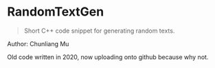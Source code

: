 # RandomTextGen

> Short C++ code snippet for generating random texts.

Author: Chunliang Mu

Old code written in 2020, now uploading onto github because why not.
